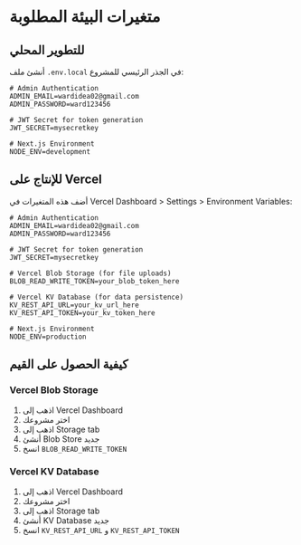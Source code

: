# متغيرات البيئة المطلوبة

## للتطوير المحلي
أنشئ ملف `.env.local` في الجذر الرئيسي للمشروع:

```env
# Admin Authentication
ADMIN_EMAIL=wardidea02@gmail.com
ADMIN_PASSWORD=ward123456

# JWT Secret for token generation
JWT_SECRET=mysecretkey

# Next.js Environment
NODE_ENV=development
```

## للإنتاج على Vercel
أضف هذه المتغيرات في Vercel Dashboard > Settings > Environment Variables:

```env
# Admin Authentication
ADMIN_EMAIL=wardidea02@gmail.com
ADMIN_PASSWORD=ward123456

# JWT Secret for token generation
JWT_SECRET=mysecretkey

# Vercel Blob Storage (for file uploads)
BLOB_READ_WRITE_TOKEN=your_blob_token_here

# Vercel KV Database (for data persistence)
KV_REST_API_URL=your_kv_url_here
KV_REST_API_TOKEN=your_kv_token_here

# Next.js Environment
NODE_ENV=production
```

## كيفية الحصول على القيم

### Vercel Blob Storage
1. اذهب إلى Vercel Dashboard
2. اختر مشروعك
3. اذهب إلى Storage tab
4. أنشئ Blob Store جديد
5. انسخ `BLOB_READ_WRITE_TOKEN`

### Vercel KV Database
1. اذهب إلى Vercel Dashboard
2. اختر مشروعك
3. اذهب إلى Storage tab
4. أنشئ KV Database جديد
5. انسخ `KV_REST_API_URL` و `KV_REST_API_TOKEN`
